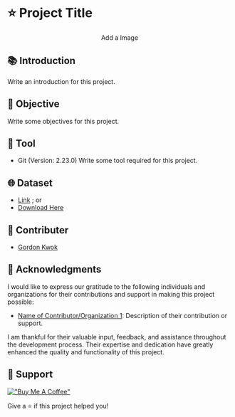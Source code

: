 # ⭐️ Project Title

<p align="center">
Add a Image
</p>

## 📚 Introduction
Write an introduction for this project.

## 🎯 Objective
Write some objectives for this project.

## 🔧 Tool
- Git (Version: 2.23.0)
Write some tool required for this project.

## 🌐 Dataset
- [Link](https) ; or
- [Download Here](https)

## 👥 Contributer
- [Gordon Kwok](https://www.linkedin.com/in/gordonkwokch/)

## 🤝 Acknowledgments

I would like to express our gratitude to the following individuals and organizations for their contributions and support in making this project possible:

- [Name of Contributor/Organization 1](https://example.com): Description of their contribution or support.

I am thankful for their valuable input, feedback, and assistance throughout the development process. Their expertise and dedication have greatly enhanced the quality and functionality of this project.

## 💪 Support
[!["Buy Me A Coffee"](https://www.buymeacoffee.com/assets/img/custom_images/orange_img.png)](https://www.buymeacoffee.com/gordonhei25)

Give a ⭐️ if this project helped you!
